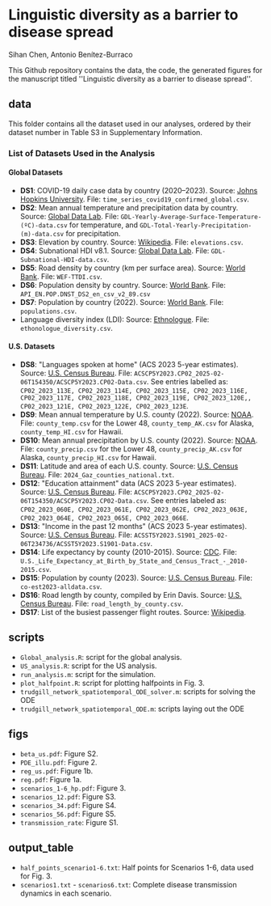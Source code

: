 # Linguistic diversity as a barrier to disease spread

Sihan Chen, Antonio Benítez-Burraco

This Github repository contains the data, the code, the generated figures for the manuscript titled ''Linguistic diversity as a barrier to disease spread''.

## data
This folder contains all the dataset used in our analyses, ordered by their dataset number in Table S3 in Supplementary Information.

### **List of Datasets Used in the Analysis**

#### **Global Datasets**
- **DS1**: COVID-19 daily case data by country (2020–2023). Source: [Johns Hopkins University](https://github.com/CSSEGISandData/COVID-19/blob/master/csse_covid_19_data/csse_covid_19_time_series/time_series_covid19_confirmed_global.csv). File: ```time_series_covid19_confirmed_global.csv```.
- **DS2**: Mean annual temperature and precipitation data by country. Source:  [Global Data Lab](https://globaldatalab.org/geos/table/). File: ```GDL-Yearly-Average-Surface-Temperature-(ºC)-data.csv``` for temperature, and ```GDL-Total-Yearly-Precipitation-(m)-data.csv``` for precipitation.
- **DS3**: Elevation by country. Source:  [Wikipedia](https://en.wikipedia.org/wiki/List_of_countries_by_average_elevation). File: ```elevations.csv```.
- **DS4**: Subnational HDI v8.1. Source:  [Global Data Lab](https://globaldatalab.org/shdi/table/). File: ```GDL-Subnational-HDI-data.csv```.
- **DS5**: Road density by country (km per surface area). Source:  [World Bank](https://prosperitydata360.worldbank.org/en/indicator/WEF+TTDI+ROADDENS). File: ```WEF-TTDI.csv```.
- **DS6**: Population density by country. Source:  [World Bank](https://data.worldbank.org/indicator/EN.POP.DNST). File: ```API_EN.POP.DNST_DS2_en_csv_v2_89.csv```
- **DS7**: Population by country (2022). Source:  [World Bank](https://data.worldbank.org/indicator/SP.POP.TOTL). File: ```populations.csv```.
- Language diversity index (LDI): Source: [Ethnologue](https://www.ethnologue.com/statistics/). File: ```ethonologue_diversity.csv```.

#### **U.S. Datasets**
- **DS8**: "Languages spoken at home" (ACS 2023 5-year estimates). Source:  [U.S. Census Bureau](https://data.census.gov/table?q=cp02&g=010XX00US$0500000). File: ```ACSCP5Y2023.CP02_2025-02-06T154350/ACSCP5Y2023.CP02-Data.csv```. See entries labelled as: ```CP02_2023_113E, CP02_2023_114E, CP02_2023_115E, CP02_2023_116E, CP02_2023_117E, CP02_2023_118E, CP02_2023_119E, CP02_2023_120E,, CP02_2023_121E, CP02_2023_122E, CP02_2023_123E```.
- **DS9**: Mean annual temperature by U.S. county (2022). Source:  [NOAA](https://www.ncei.noaa.gov/access/monitoring/climate-at-a-glance/county/mapping/110/tavg/202212/12/value). File: ```county_temp.csv``` for the Lower 48, ```county_temp_AK.csv``` for Alaska, ```county_temp_HI.csv``` for Hawaii.
- **DS10**: Mean annual precipitation by U.S. county (2022). Source:  [NOAA](https://www.ncei.noaa.gov/access/monitoring/climate-at-a-glance/county/mapping/110/pcp/2022/12/value). File: ```county_precip.csv``` for the Lower 48, ```county_precip_AK.csv``` for Alaska, ```county_precip_HI.csv``` for Hawaii.
- **DS11**: Latitude and area of each U.S. county. Source:  [U.S. Census Bureau](https://www2.census.gov/geo/docs/maps-data/data/gazetteer/2024_Gazetteer/2024_Gaz_counties_national.zip). File: ```2024_Gaz_counties_national.txt```.
- **DS12**: "Education attainment" data (ACS 2023 5-year estimates). Source:  [U.S. Census Bureau](https://data.census.gov/table/ACSCP5Y2023.CP02?q=CP02:+Comparative+Social+Characteristics+in+the+United+States). File: ```ACSCP5Y2023.CP02_2025-02-06T154350/ACSCP5Y2023.CP02-Data.csv```. See entries labeled as: ```CP02_2023_060E, CP02_2023_061E, CP02_2023_062E, CP02_2023_063E, CP02_2023_064E, CP02_2023_065E, CP02_2023_066E```.
- **DS13**: "Income in the past 12 months" (ACS 2023 5-year estimates). Source:  [U.S. Census Bureau](https://data.census.gov/table?q=S1901:+Income+in+the+Past+12+Months+(in+2023+Inflation-Adjusted+Dollars)&y=2023&d=ACS+5-Year+Estimates+Subject+Tables). File: ```ACSST5Y2023.S1901_2025-02-06T234736/ACSST5Y2023.S1901-Data.csv```.
- **DS14**: Life expectancy by county (2010-2015). Source:  [CDC](https://www.cdc.gov/nchs/data-visualization/life-expectancy/index.html). File: ```U.S._Life_Expectancy_at_Birth_by_State_and_Census_Tract_-_2010-2015.csv```.
- **DS15**: Population by county (2023). Source:  [U.S. Census Bureau](https://www2.census.gov/programs-surveys/popest/datasets/2020-2023/counties/totals/co-est2023-alldata.csv). File: ```co-est2023-alldata.csv```.
- **DS16**: Road length by county, compiled by Erin Davis. Source:  [U.S. Census Bureau](https://gist.github.com/erdavis1/c275afbcfffbb6bf01ade657ad0ddd65). File: ```road_length_by_county.csv```.
- **DS17**: List of the busiest passenger flight routes. Source:  [Wikipedia](https://en.wikipedia.org/wiki/List_of_busiest_passenger_flight_routes). 

## scripts

- ```Global_analysis.R```: script for the global analysis.
- ```US_analysis.R```: script for the US analysis.
- ```run_analysis.m```: script for the simulation.
- ```plot_halfpoint.R```: script for plotting halfpoints in Fig. 3.
- ```trudgill_network_spatiotemporal_ODE_solver.m```: scripts for solving the ODE
- ```trudgill_network_spatiotemporal_ODE.m```: scripts laying out the ODE


## figs

- ```beta_us.pdf```: Figure S2.
- ```PDE_illu.pdf```: Figure 2.
- ```reg_us.pdf```: Figure 1b.
- ```reg.pdf```: Figure 1a.
- ```scenarios_1-6_hp.pdf```: Figure 3.
- ```scenarios_12.pdf```: Figure S3.
- ```scenarios_34.pdf```: Figure S4.
- ```scenarios_56.pdf```: Figure S5.
- ```transmission_rate```: Figure S1.

## output_table

- ```half_points_scenario1-6.txt```: Half points for Scenarios 1-6, data used for Fig. 3.
- ```scenarios1.txt``` - ```scenarios6.txt```: Complete disease transmission dynamics in each scenario.

